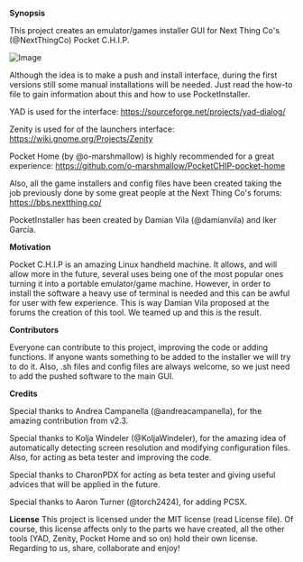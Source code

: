 **Synopsis** 

This project creates an emulator/games installer GUI for Next Thing Co's (@NextThingCo) Pocket C.H.I.P. 

![Image](https://github.com/IkerGarcia/PocketInstaller/blob/master/logo.png) 

Although the idea is to make a push and install interface, during the first versions still some manual installations will be needed. Just read the how-to file to gain information about this and how to use PocketInstaller. 

YAD is used for the interface:
https://sourceforge.net/projects/yad-dialog/ 

Zenity is used for of the launchers interface: 
https://wiki.gnome.org/Projects/Zenity 

Pocket Home (by @o-marshmallow) is highly recommended for a great experience: 
https://github.com/o-marshmallow/PocketCHIP-pocket-home 

Also, all the game installers and config files have been created taking the job previously done by some great people at the Next Thing Co's forums: 
https://bbs.nextthing.co/ 

PocketInstaller has been created by Damian Vila (@damianvila) and Iker García. 

**Motivation** 

Pocket C.H.I.P is an amazing Linux handheld machine. It allows, and will allow more in the future, several uses being one of the most popular ones turning it into a portable emulator/game machine. However, in order to install the software a heavy use of terminal is needed and this can be awful for user with few experience. This is way Damian Vila proposed at the forums the creation of this tool. We teamed up and this is the result. 

**Contributors** 

Everyone can contribute to this project, improving the code or adding functions. If anyone wants something to be added to the installer we will try to do it. Also, .sh files and config files are always welcome, so we just need to add the pushed software to the main GUI. 

**Credits**

Special thanks to Andrea Campanella (@andreacampanella), for the amazing contribution from v2.3.

Special thanks to Kolja Windeler (@KoljaWindeler), for the amazing idea of automatically detecting screen resolution and modifying configuration files. Also, for acting as beta tester and improving the code.

Special thanks to CharonPDX for acting as beta tester and giving useful advices that will be applied in the future.

Special thanks to Aaron Turner (@torch2424), for adding PCSX.

**License** This project is licensed under the MIT license (read License file). Of course, this license affects only to the parts we have created, all the other tools (YAD, Zenity, Pocket Home and so on) hold their own license. Regarding to us, share, collaborate and enjoy!
